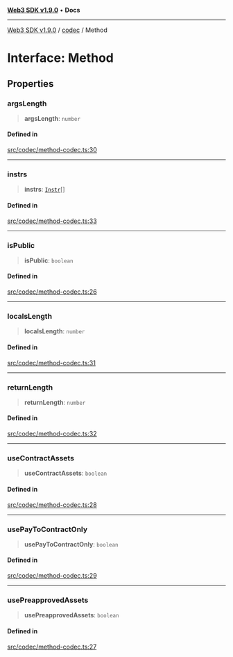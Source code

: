[**Web3 SDK v1.9.0**](../../../README.md) • **Docs**

***

[Web3 SDK v1.9.0](../../../globals.md) / [codec](../README.md) / Method

# Interface: Method

## Properties

### argsLength

> **argsLength**: `number`

#### Defined in

[src/codec/method-codec.ts:30](https://github.com/Mystic-Nayy/alephium-web3/blob/c1afd789a197ce5fe21f08c2965942090157c33d/packages/web3/src/codec/method-codec.ts#L30)

***

### instrs

> **instrs**: [`Instr`](../type-aliases/Instr.md)[]

#### Defined in

[src/codec/method-codec.ts:33](https://github.com/Mystic-Nayy/alephium-web3/blob/c1afd789a197ce5fe21f08c2965942090157c33d/packages/web3/src/codec/method-codec.ts#L33)

***

### isPublic

> **isPublic**: `boolean`

#### Defined in

[src/codec/method-codec.ts:26](https://github.com/Mystic-Nayy/alephium-web3/blob/c1afd789a197ce5fe21f08c2965942090157c33d/packages/web3/src/codec/method-codec.ts#L26)

***

### localsLength

> **localsLength**: `number`

#### Defined in

[src/codec/method-codec.ts:31](https://github.com/Mystic-Nayy/alephium-web3/blob/c1afd789a197ce5fe21f08c2965942090157c33d/packages/web3/src/codec/method-codec.ts#L31)

***

### returnLength

> **returnLength**: `number`

#### Defined in

[src/codec/method-codec.ts:32](https://github.com/Mystic-Nayy/alephium-web3/blob/c1afd789a197ce5fe21f08c2965942090157c33d/packages/web3/src/codec/method-codec.ts#L32)

***

### useContractAssets

> **useContractAssets**: `boolean`

#### Defined in

[src/codec/method-codec.ts:28](https://github.com/Mystic-Nayy/alephium-web3/blob/c1afd789a197ce5fe21f08c2965942090157c33d/packages/web3/src/codec/method-codec.ts#L28)

***

### usePayToContractOnly

> **usePayToContractOnly**: `boolean`

#### Defined in

[src/codec/method-codec.ts:29](https://github.com/Mystic-Nayy/alephium-web3/blob/c1afd789a197ce5fe21f08c2965942090157c33d/packages/web3/src/codec/method-codec.ts#L29)

***

### usePreapprovedAssets

> **usePreapprovedAssets**: `boolean`

#### Defined in

[src/codec/method-codec.ts:27](https://github.com/Mystic-Nayy/alephium-web3/blob/c1afd789a197ce5fe21f08c2965942090157c33d/packages/web3/src/codec/method-codec.ts#L27)
